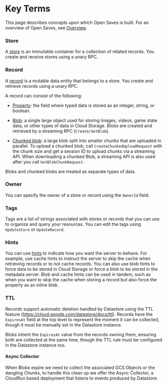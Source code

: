 # Key Terms

This page describes concepts upon which Open Saves is built. For an overview of Open Saves, see [Overview](./docs/overview.md).

### Store

A [store](https://pkg.go.dev/github.com/googleforgames/open-saves@v0.2.0-beta1/api#Store) is an immutable container for a collection of related records. You create and receive stores using a unary RPC.

### Record

A [record](https://pkg.go.dev/github.com/googleforgames/open-saves@v0.2.0-beta1/api#Record) is a mutable data entity that belongs to a store. You create and retrieve records using a unary RPC.

A record can consist of the following:

* [Property](https://pkg.go.dev/github.com/googleforgames/open-saves@v0.2.0-beta1/api#Property): the field where typed data is stored as an integer, string, or boolean.

* [Blob](https://pkg.go.dev/github.com/googleforgames/open-saves@v0.2.0-beta1/api#BlobMetadata): a single large object used for storing images, videos, game state data, or other types of data in Cloud Storage. Blobs are created and retrieved by a streaming RPC (`Create/GetBlob`).

* [Chunked blob](https://pkg.go.dev/github.com/googleforgames/open-saves@v0.2.0-beta1/api#ChunkMetadata): a large blob split into smaller chunks that are uploaded in parallel.
To upload a chunked blob, call `CreateChunkedUploadRequest` with the chunk size and get a session ID to upload chunks via a streaming API. When downloading a chunked Blob, a streaming API is also used after you call `GetBlobChunkRequest`.

Blobs and chunked blobs are treated as separate types of data.

### Owner

You can specify the owner of a store or record using the `OwnerId` field.

### Tags

Tags are a list of strings associated with stores or records that you can use to organize and query your resources. You can edit the tags using `UpdateStore` or `UpdateRecord`.

### Hints

You can use [hints](https://pkg.go.dev/github.com/googleforgames/open-saves@v0.2.0-beta1/api#Hint) to indicate how you want the server to behave. For example, use cache hints to instruct the server to skip the cache when retrieving records or to not cache records.
You can also use blob hints to force data to be stored in Cloud Storage or force a blob to be stored in the metadata server. Blob and cache hints can be used in tandem, such as when you want to skip the cache when storing a record but also force the property as an inline blob.

### TTL
Records support automatic deletion handled by Datastore using the TTL feature (https://cloud.google.com/datastore/docs/ttl).
Records have the `ExpiresAt` field at the top level to represent the moment it can be collected, though it must be manually set in the Datastore instance.

Blobs inherit the `ExpiresAt` value from the records owning them, ensuring both are collected at the same time, though the TTL rule must be configured in the Datastore instance too.

#### Async Collector
When Blobs expire we need to collect the associated GCS Objects or the dangling Chunks, to handle this clean up we offer the Async Collector, a CloudRun based deployment
that listens to events produced by Datastore.

